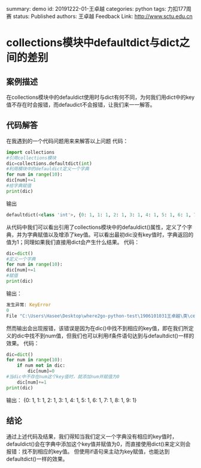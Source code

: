 summary: demo
id: 20191222-01-王卓越
categories: python
tags: 力扣177周赛
status: Published 
authors: 王卓越
Feedback Link: http://www.sctu.edu.cn

# collections模块中defaultdict与dict之间的差别
## 案例描述
在collections模块中的defauldict使用时与dict有何不同，为何我们用dict中的key值不存在时会报错，而defaudict不会报错，让我们来一一解答。
## 代码解答
在我遇到的一个代码问题用来来解答以上问题
代码：
```python
import collections
#引用collections模块
dic=collections.defaultdict(int)
#利用模块中的defauldict定义一个字典
for num in range(10):
dic[num]+=1
#给字典赋值
print(dic) 
```
输出
```python
defaultdict(<class 'int'>, {0: 1, 1: 1, 2: 1, 3: 1, 4: 1, 5: 1, 6: 1, 7: 1, 8: 1, 9: 1})
```
从代码中我们可以看出引用了collections模块中的defauldict()属性，定义了个字典，并为字典赋值以及增添了key值。可以看出最初dic没有key值时，字典返回的值为1；同理如果我们直接用dict会产生什么结果。
代码：
```python
dic=dict()
#定义一个字典
for num in range(10):
dic[num]+=1
#赋值
print(dic)
```
输出：
```python
发生异常: KeyError
0
File "C:\Users\Hasee\Desktop\where2go-python-test\1906101031王卓越\类\ce_shi.py", line 81, in <module> dic[num]+=1
```
然而输出会出现报错，该错误是因为在dic()中找不到相应的key值，即在我们所定义的dic中找不到num值，但我们也可以利用if条件语句达到与defaultdict()一样的效果。
代码：
```python
dic=dict()
for num in range(10):
    if num not in dic:
        dic[num]=0
#当dic中不存在num这个key值时，就添加num并赋值为0
    dic[num]+=1
print(dic)
```
输出：
{0: 1, 1: 1, 2: 1, 3: 1, 4: 1, 5: 1, 6: 1, 7: 1, 8: 1, 9: 1}
## 结论
通过上述代码及结果，我们得知当我们定义一个字典没有相应的key值时，defauldict()会在字典中添加这个key值并赋值为0，而直接使用dict()来定义则会报错：找不到相应的key值。
但使用if语句来主动为key赋值，也能达到defaultdict()一样的效果。

